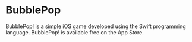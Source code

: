 # BubblePop
BubblePop! is a simple iOS game developed using the Swift programming language. BubblePop! is available free on the App Store.

